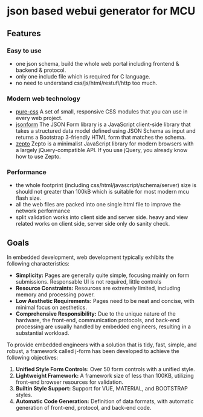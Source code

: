 # json based webui generator for MCU

## Features
### Easy to use
- one json schema, build the whole web portal including frontend & backend & protocol.
- only one include file which is required for C language.
- no need to understand css/js/html/restufl/http too much.
### Modern web technology
- [pure-css](https://github.com/pure-css/pure/) A set of small, responsive CSS modules that you can use in every web project.
- [jsonform](https://github.com/jsonform/jsonform) The JSON Form library is a JavaScript client-side library that takes a structured data model defined using JSON Schema as input and returns a Bootstrap 3-friendly HTML form that matches the schema.
- [zepto](https://zeptojs.com/) Zepto is a minimalist JavaScript library for modern browsers with a largely jQuery-compatible API. If you use jQuery, you already know how to use Zepto.
### Performance
- the whole footprint (including css/html/javascript/schema/server) size is should not greater than 100kB which is suitable for most modern mcu flash size.
- all the web files are packed into one single html file to improve the network performance
- split validation works into client side and server side. heavy and view related works on client side, server side only do sanity check.

## Goals

In embedded development, web development typically exhibits the following characteristics:

- **Simplicity:** Pages are generally quite simple, focusing mainly on form submissions. Responsable UI is not required, little controls 
- **Resource Constraints:** Resources are extremely limited, including memory and processing power.
- **Low Aesthetic Requirements:** Pages need to be neat and concise, with minimal focus on aesthetics.
- **Comprehensive Responsibility:** Due to the unique nature of the hardware, the front-end, communication protocols, and back-end processing are usually handled by embedded engineers, resulting in a substantial workload.

To provide embedded engineers with a solution that is tidy, fast, simple, and robust, a framework called j-form has been developed to achieve the following objectives:

1. **Unified Style Form Controls:** Over 50 form controls with a unified style.
2. **Lightweight Framework:** A framework size of less than 100KB, utilizing front-end browser resources for validation.
3. **Builtin Style Support:** Support for VUE, MATERIAL, and BOOTSTRAP styles.
4. **Automatic Code Generation:** Definition of data formats, with automatic generation of front-end, protocol, and back-end code.

##  